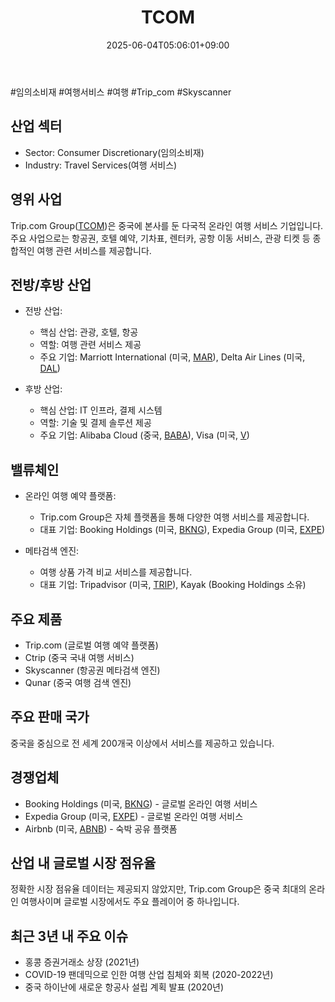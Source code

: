 ﻿---
title: "TCOM"
date: 2025-06-04T05:06:01+09:00
lastmod: 2025-06-04T05:06:01+09:00
type: docs
sidebar:
  open: true
weight: 853
---
<div style="display:none">
  <meta property="article:published_time" content="2025-06-03T20:06:01Z" />
  <meta property="article:modified_time" content="2025-06-03T20:06:01Z" />
</div>
#임의소비재 #여행서비스 #여행 #Trip_com #Skyscanner

## 산업 섹터

- Sector: Consumer Discretionary(임의소비재)
- Industry: Travel Services(여행 서비스)

## 영위 사업

Trip.com Group([TCOM](/company-analysis/tcom/))은 중국에 본사를 둔 다국적 온라인 여행 서비스 기업입니다. 주요 사업으로는 항공권, 호텔 예약, 기차표, 렌터카, 공항 이동 서비스, 관광 티켓 등 종합적인 여행 관련 서비스를 제공합니다.

## 전방/후방 산업

- 전방 산업:
    
    - 핵심 산업: 관광, 호텔, 항공
    - 역할: 여행 관련 서비스 제공
    - 주요 기업: Marriott International (미국, [MAR](/company-analysis/mar/)), Delta Air Lines (미국, [DAL](/company-analysis/dal/))
    
- 후방 산업:
    
    - 핵심 산업: IT 인프라, 결제 시스템
    - 역할: 기술 및 결제 솔루션 제공
    - 주요 기업: Alibaba Cloud (중국, [BABA](/company-analysis/baba/)), Visa (미국, [V](/company-analysis/v/))

## 밸류체인

- 온라인 여행 예약 플랫폼:
    
    - Trip.com Group은 자체 플랫폼을 통해 다양한 여행 서비스를 제공합니다.
    - 대표 기업: Booking Holdings (미국, [BKNG](/company-analysis/bkng/)), Expedia Group (미국, [EXPE](/company-analysis/expe/))
    
- 메타검색 엔진:
    
    - 여행 상품 가격 비교 서비스를 제공합니다.
    - 대표 기업: Tripadvisor (미국, [TRIP](/company-analysis/trip/)), Kayak (Booking Holdings 소유)

## 주요 제품

- Trip.com (글로벌 여행 예약 플랫폼)
- Ctrip (중국 국내 여행 서비스)
- Skyscanner (항공권 메타검색 엔진)
- Qunar (중국 여행 검색 엔진)

## 주요 판매 국가

중국을 중심으로 전 세계 200개국 이상에서 서비스를 제공하고 있습니다.

## 경쟁업체

- Booking Holdings (미국, [BKNG](/company-analysis/bkng/)) - 글로벌 온라인 여행 서비스
- Expedia Group (미국, [EXPE](/company-analysis/expe/)) - 글로벌 온라인 여행 서비스
- Airbnb (미국, [ABNB](/company-analysis/abnb/)) - 숙박 공유 플랫폼

## 산업 내 글로벌 시장 점유율

정확한 시장 점유율 데이터는 제공되지 않았지만, Trip.com Group은 중국 최대의 온라인 여행사이며 글로벌 시장에서도 주요 플레이어 중 하나입니다.

## 최근 3년 내 주요 이슈

- 홍콩 증권거래소 상장 (2021년)
- COVID-19 팬데믹으로 인한 여행 산업 침체와 회복 (2020-2022년)
- 중국 하이난에 새로운 항공사 설립 계획 발표 (2020년)
